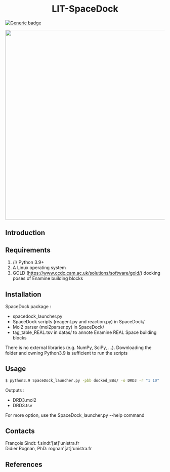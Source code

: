 <h1 align="center">LIT-SpaceDock</h1>  

[![Generic badge](https://img.shields.io/badge/version-1.0.0-blue.svg)](https://shields.io/)  

<p align="center">
<img src="https://github.com/litfsindt/spacedock/blob/dc7f6994b584a5a7657549023677f6bcebe78eaf/docs/images/SpaceDock_illus.png" width="600" />
</p>

## Introduction

## Requirements
1. /!\ Python 3.9+
2. A Linux operating system
3. GOLD (https://www.ccdc.cam.ac.uk/solutions/software/gold/) docking poses of Enamine building blocks

## Installation
SpaceDock package :
- spacedock_launcher.py 
- SpaceDock scripts (reagent.py and reaction.py) in SpaceDock/
- Mol2 parser (mol2parser.py) in SpaceDock/
- tag_table_REAL.tsv in datas/ to annote Enamine REAL Space building blocks

There is no external libraries (e.g. NumPy, SciPy, ...).
Downloading the folder and owning Python3.9 is sufficient to run the scripts

## Usage

``` bash
$ python3.9 SpaceDock_launcher.py -pbb docked_BBs/ -o DRD3 -r "1 10"
```
Outputs :
- DRD3.mol2
- DRD3.tsv
  
For more option, use the SpaceDock_launcher.py --help command

## Contacts
François Sindt: f.sindt'[at]'unistra.fr  
Didier Rognan, PhD: rognan'[at]'unistra.fr

## References
